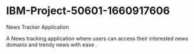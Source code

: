 # IBM-Project-50601-1660917606
News Tracker Application

A News tracking application where users can access their interested news domains and trendy news with ease .
